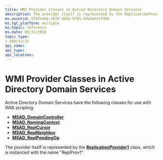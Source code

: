 ```yaml
---
title: WMI Provider Classes in Active Directory Domain Services
description: The provider itself is represented by the ReplicationProvider1 class, which is instanced with the name \ 0034;ReplProv1 \ 0034;.
ms.assetid: 57d7e44e-787d-4d5b-9781-59a2a642f456
ms.tgt_platform: multiple
ms.topic: reference
ms.date: 05/31/2018
topic_type: 
- kbArticle
api_name: 
api_type: 
api_location: 
---
```


# WMI Provider Classes in Active Directory Domain Services

Active Directory Domain Services have the following classes for use with WMI scripting:

-   [**MSAD\_DomainController**](msad-domaincontroller.md)
-   [**MSAD\_NamingContext**](msad-namingcontext.md)
-   [**MSAD\_ReplCursor**](msad-replcursor.md)
-   [**MSAD\_ReplNeighbor**](msad-replneighbor.md)
-   [**MSAD\_ReplPendingOp**](msad-replpendingop.md)

The provider itself is represented by the [**ReplicationProvider1**](replicationprovider1.md) class, which is instanced with the name "ReplProv1".

 

 





